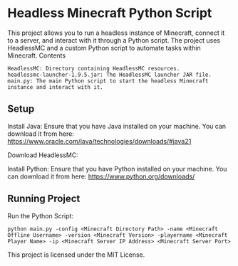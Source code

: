 # Headless Minecraft Python Script

This project allows you to run a headless instance of Minecraft, connect it to a server, and interact with it through a Python script. The project uses HeadlessMC and a custom Python script to automate tasks within Minecraft.
Contents

    HeadlessMC: Directory containing HeadlessMC resources.
    headlessmc-launcher-1.9.5.jar: The HeadlessMC launcher JAR file.
    main.py: The main Python script to start the headless Minecraft instance and interact with it.

## Setup

Install Java: Ensure that you have Java installed on your machine. You can download it from here: https://www.oracle.com/java/technologies/downloads/#java21

Download HeadlessMC:

Install Python: Ensure that you have Python installed on your machine. You can download it from here: https://www.python.org/downloads/

## Running Project


Run the Python Script:

    python main.py -config <Minecraft Directory Path> -name <Minecraft Offline Username> -version <Minecraft Version> -playername <Minecraft Player Name> -ip <Minecraft Server IP Address> <Minecraft Server Port>

This project is licensed under the MIT License.
